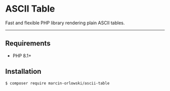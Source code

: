 # ASCII Table

Fast and flexible PHP library rendering plain ASCII tables.

---

## Requirements

* PHP 8.1+

## Installation

```bash
$ composer require marcin-orlowski/ascii-table
```
